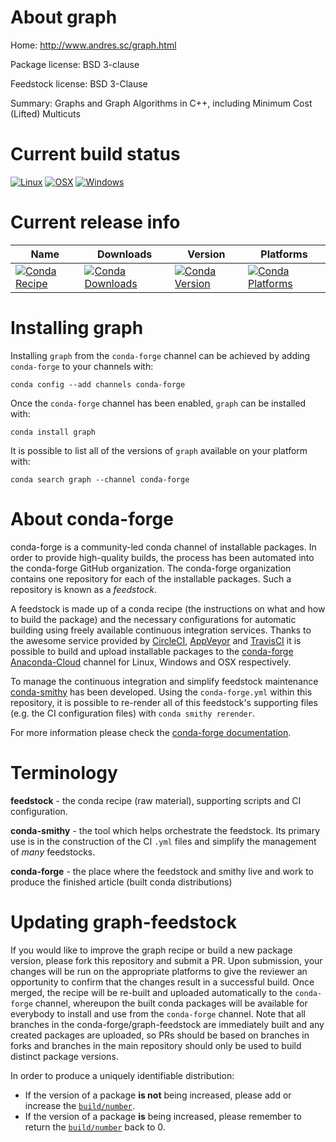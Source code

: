 About graph
===========

Home: http://www.andres.sc/graph.html

Package license: BSD 3-clause

Feedstock license: BSD 3-Clause

Summary: Graphs and Graph Algorithms in C++, including Minimum Cost (Lifted) Multicuts



Current build status
====================

[![Linux](https://img.shields.io/circleci/project/github/conda-forge/graph-feedstock/master.svg?label=Linux)](https://circleci.com/gh/conda-forge/graph-feedstock)
[![OSX](https://img.shields.io/travis/conda-forge/graph-feedstock/master.svg?label=macOS)](https://travis-ci.org/conda-forge/graph-feedstock)
[![Windows](https://img.shields.io/appveyor/ci/conda-forge/graph-feedstock/master.svg?label=Windows)](https://ci.appveyor.com/project/conda-forge/graph-feedstock/branch/master)

Current release info
====================

| Name | Downloads | Version | Platforms |
| --- | --- | --- | --- |
| [![Conda Recipe](https://img.shields.io/badge/recipe-graph-green.svg)](https://anaconda.org/conda-forge/graph) | [![Conda Downloads](https://img.shields.io/conda/dn/conda-forge/graph.svg)](https://anaconda.org/conda-forge/graph) | [![Conda Version](https://img.shields.io/conda/vn/conda-forge/graph.svg)](https://anaconda.org/conda-forge/graph) | [![Conda Platforms](https://img.shields.io/conda/pn/conda-forge/graph.svg)](https://anaconda.org/conda-forge/graph) |

Installing graph
================

Installing `graph` from the `conda-forge` channel can be achieved by adding `conda-forge` to your channels with:

```
conda config --add channels conda-forge
```

Once the `conda-forge` channel has been enabled, `graph` can be installed with:

```
conda install graph
```

It is possible to list all of the versions of `graph` available on your platform with:

```
conda search graph --channel conda-forge
```


About conda-forge
=================

conda-forge is a community-led conda channel of installable packages.
In order to provide high-quality builds, the process has been automated into the
conda-forge GitHub organization. The conda-forge organization contains one repository
for each of the installable packages. Such a repository is known as a *feedstock*.

A feedstock is made up of a conda recipe (the instructions on what and how to build
the package) and the necessary configurations for automatic building using freely
available continuous integration services. Thanks to the awesome service provided by
[CircleCI](https://circleci.com/), [AppVeyor](http://www.appveyor.com/)
and [TravisCI](https://travis-ci.org/) it is possible to build and upload installable
packages to the [conda-forge](https://anaconda.org/conda-forge)
[Anaconda-Cloud](http://docs.anaconda.org/) channel for Linux, Windows and OSX respectively.

To manage the continuous integration and simplify feedstock maintenance
[conda-smithy](http://github.com/conda-forge/conda-smithy) has been developed.
Using the ``conda-forge.yml`` within this repository, it is possible to re-render all of
this feedstock's supporting files (e.g. the CI configuration files) with ``conda smithy rerender``.

For more information please check the [conda-forge documentation](https://conda-forge.org/docs/).

Terminology
===========

**feedstock** - the conda recipe (raw material), supporting scripts and CI configuration.

**conda-smithy** - the tool which helps orchestrate the feedstock.
                   Its primary use is in the construction of the CI ``.yml`` files
                   and simplify the management of *many* feedstocks.

**conda-forge** - the place where the feedstock and smithy live and work to
                  produce the finished article (built conda distributions)


Updating graph-feedstock
========================

If you would like to improve the graph recipe or build a new
package version, please fork this repository and submit a PR. Upon submission,
your changes will be run on the appropriate platforms to give the reviewer an
opportunity to confirm that the changes result in a successful build. Once
merged, the recipe will be re-built and uploaded automatically to the
`conda-forge` channel, whereupon the built conda packages will be available for
everybody to install and use from the `conda-forge` channel.
Note that all branches in the conda-forge/graph-feedstock are
immediately built and any created packages are uploaded, so PRs should be based
on branches in forks and branches in the main repository should only be used to
build distinct package versions.

In order to produce a uniquely identifiable distribution:
 * If the version of a package **is not** being increased, please add or increase
   the [``build/number``](http://conda.pydata.org/docs/building/meta-yaml.html#build-number-and-string).
 * If the version of a package **is** being increased, please remember to return
   the [``build/number``](http://conda.pydata.org/docs/building/meta-yaml.html#build-number-and-string)
   back to 0.